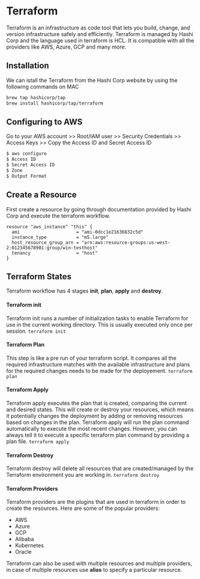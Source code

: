 # Terraform 
Terraform is an infrastructure as code tool that lets you build, change, and version infrastructure safely and efficiently. Terraform is managed by Hashi Corp and the language used in terraform is HCL. It is compatible with all the providers like AWS, Azure, GCP and many more.
## Installation
We can istall the Terraform from the Hashi Corp website by using the following commands on MAC
```bash
brew tap hashicorp/tap
brew install hashicorp/tap/terraform
```
## Configuring to AWS
Go to your AWS account >> Root/IAM user >> Security Credentials >> Access Keys >> Copy the Access ID and Secret Access ID
```bash
$ aws configure
$ Access ID
$ Secret Access ID
$ Zone
$ Output Format
```
## Create a Resource
First create a resource by going through documentation provided by Hashi Corp and execute the terraform workflow.
```
resource "aws_instance" "this" {
  ami                     = "ami-0dcc1e21636832c5d"
  instance_type           = "m5.large"
  host_resource_group_arn = "arn:aws:resource-groups:us-west-2:012345678901:group/win-testhost"
  tenancy                 = "host"
}
```
## Terraform States
Terraform workflow has 4 stages **init**, **plan**, **apply** and **destroy**.
#### Terraform init
Terraform init runs a number of initialization tasks to enable Terraform for use in the current working directory. This is usually executed only once per session.
`terraform init`
#### Terraform Plan
This step is like a pre run of your terraform script. It compares all the required infrastructure matches with the available infrastructure and plans for the required changes needs to be made for the deployement.
`terraform plan`
#### Terraform Apply
Terraform apply executes the plan that is created, comparing the current and desired states. This will create or destroy your resources, which means it potentially changes the deployment by adding or removing resources based on changes in the plan. Terraform apply will run the plan command automatically to execute the most recent changes. However, you can always tell it to execute a specific terraform plan command by providing a plan file.
`terraform apply`
#### Terraform Destroy
Terraform destroy will delete all resources that are created/managed by the Terraform environment you are working in.
`terraform destroy`

#### Terraform Providers
Terraform providers are the plugins that are used in terraform in order to create the resources. Here are some of the popular providers:
* AWS
* Azure
* GCP
* Alibaba
* Kubernetes
* Oracle

Terraform can also be used with multiple resources and multiple providers, in case of multiple resources use **alias** to specify a particular resource.
